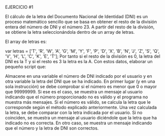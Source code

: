 EJERCICIO #1

El cálculo de la letra del Documento Nacional de Identidad (DNI) es un proceso matemático sencillo que se basa en obtener el resto de la división entera del número de DNI y el número 23. A partir del resto de la división, se obtiene la letra seleccionándola dentro de un array de letras.

El array de letras es:

var letras = ['T', 'R', 'W', 'A', 'G', 'M', 'Y', 'F', 'P', 'D', 'X', 'B', 'N', 'J', 'Z', 'S', 'Q', 'V', 'H', 'L', 'C', 'K', 'E', 'T'];
Por tanto si el resto de la división es 0, la letra del DNI es la T y si el resto es 3 la letra es la A. Con estos datos, elaborar un pequeño script que:

Almacene en una variable el número de DNI indicado por el usuario y en otra variable la letra del DNI que se ha indicado.
En primer lugar (y en una sola instrucción) se debe comprobar si el número es menor que 0 o mayor que 99999999. Si ese es el caso, se muestra un mensaje al usuario indicando que el número proporcionado no es válido y el programa no muestra más mensajes.
Si el número es válido, se calcula la letra que le corresponde según el método explicado anteriormente.
Una vez calculada la letra, se debe comparar con la letra indicada por el usuario. Si no coinciden, se muestra un mensaje al usuario diciéndole que la letra que ha indicado no es correcta. En otro caso, se muestra un mensaje indicando que el número y la letra de DNI son correctos.